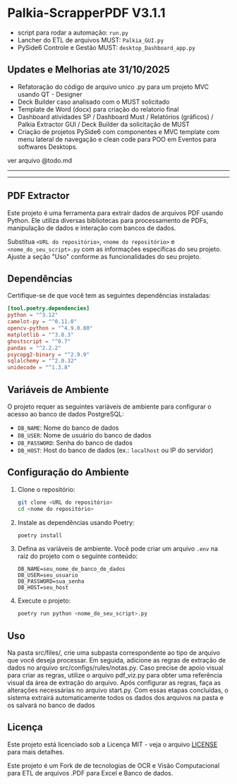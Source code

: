 # Palkia-ScrapperPDF V3.1.1

- script para rodar a automação: `run.py`
- Lancher do ETL de arquivos MUST: `Palkia_GUI.py`
- PySide6 Controle e Gestão MUST: `desktop_Dashboard_app.py`


## Updates e Melhorias ate 31/10/2025

- Refatoração do código de arquivo unico .py para um projeto MVC usando QT - Designer
- Deck Builder caso analisado com o MUST solicitado
- Template de Word (docx) para criação do relatorio final
- Dashboard atividades SP / Dashboard Must / Relatórios (gráficos) / Palkia Extractor GUI / Deck Builder da solicitação de MUST
- Criação de projetos PySide6 com componentes e MVC template com menu lateral de navegação e clean code para POO em Eventos para softwares Desktops.

ver arquivo @todo.md

---

--- 
## PDF Extractor

Este projeto é uma ferramenta para extrair dados de arquivos PDF usando Python. Ele utiliza diversas bibliotecas para processamento de PDFs, manipulação de dados e interação com bancos de dados.

Substitua `<URL do repositório>`, `<nome do repositório>` e `<nome_do_seu_script>.py` com as informações específicas do seu projeto. Ajuste a seção "Uso" conforme as funcionalidades do seu projeto.

## Dependências

Certifique-se de que você tem as seguintes dependências instaladas:

```toml
[tool.poetry.dependencies]
python = "^3.12"
camelot-py = "^0.11.0"
opencv-python = "^4.9.0.80"
matplotlib = "^3.8.3"
ghostscript = "^0.7"
pandas = "^2.2.2"
psycopg2-binary = "^2.9.9"
sqlalchemy = "^2.0.32"
unidecode = "^1.3.8"
```

## Variáveis de Ambiente

O projeto requer as seguintes variáveis de ambiente para configurar o acesso ao banco de dados PostgreSQL:

- `DB_NAME`: Nome do banco de dados
- `DB_USER`: Nome de usuário do banco de dados
- `DB_PASSWORD`: Senha do banco de dados
- `DB_HOST`: Host do banco de dados (ex.: `localhost` ou IP do servidor)

## Configuração do Ambiente

1. Clone o repositório:
   ```bash
   git clone <URL do repositório>
   cd <nome do repositório>
   ```

2. Instale as dependências usando Poetry:
   ```bash
   poetry install
   ```

3. Defina as variáveis de ambiente. Você pode criar um arquivo `.env` na raiz do projeto com o seguinte conteúdo:
   ```env
   DB_NAME=seu_nome_de_banco_de_dados
   DB_USER=seu_usuario
   DB_PASSWORD=sua_senha
   DB_HOST=seu_host
   ```

4. Execute o projeto:
   ```bash
   poetry run python <nome_do_seu_script>.py
   ```

## Uso

Na pasta src/files/, crie uma subpasta correspondente ao tipo de arquivo que você deseja processar. Em seguida, adicione as regras de extração de dados no arquivo src/configs/rules/notas.py. Caso precise de apoio visual para criar as regras, utilize o arquivo pdf_viz.py para obter uma referência visual da área de extração do arquivo. Após configurar as regras, faça as alterações necessárias no arquivo start.py. Com essas etapas concluídas, o sistema extrairá automaticamente todos os dados dos arquivos na pasta e os salvará no banco de dados



## Licença

Este projeto está licenciado sob a Licença MIT - veja o arquivo [LICENSE](LICENSE) para mais detalhes.

Este projeto é um Fork de de tecnologias de OCR e Visão Computacional para ETL de arquivos .PDF para Excel e Banco de dados. 
```

